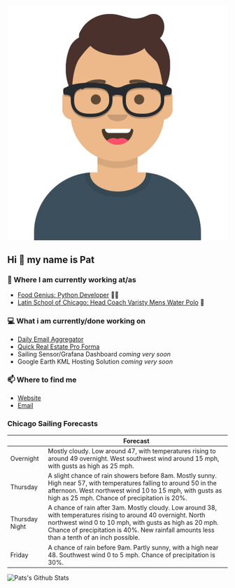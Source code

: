 [![Social banner for p-j-falconer](https://raw.githubusercontent.com/P-J-FALCONER/P-J-FALCONER/master/assets/avataaars.svg)](https://patfalconer.com/)
## Hi :wave: my name is Pat

### 💼 Where I am currently working at/as
- [Food Genius: Python Developer](https://getfoodgenius.com/) 🍔🐍
- [Latin School of Chicago: Head Coach Varisty Mens Water Polo](https://www.latinschool.org/) 🤽


### 💻 What i am currently/done working on
 - [Daily Email Aggregator](https://github.com/P-J-FALCONER/dott_daily_mail)
 - [Quick Real Estate Pro Forma](https://github.com/P-J-FALCONER/henry)
 - Sailing Sensor/Grafana Dashboard *coming very soon*
 - Google Earth KML Hosting Solution *coming very soon*

### 📫 Where to find me
 - [Website](https://patfalconer.com/)
 - [Email](mailto:patrick.j.falconer@gmail.com)


### Chicago Sailing Forecasts
|   | Forecast  |
|---|---|
| Overnight | Mostly cloudy. Low around 47, with temperatures rising to around 49 overnight. West southwest wind around 15 mph, with gusts as high as 25 mph. |
| Thursday | A slight chance of rain showers before 8am. Mostly sunny. High near 57, with temperatures falling to around 50 in the afternoon. West northwest wind 10 to 15 mph, with gusts as high as 25 mph. Chance of precipitation is 20%. |
| Thursday Night | A chance of rain after 3am. Mostly cloudy. Low around 38, with temperatures rising to around 40 overnight. North northwest wind 0 to 10 mph, with gusts as high as 20 mph. Chance of precipitation is 40%. New rainfall amounts less than a tenth of an inch possible. |
| Friday | A chance of rain before 9am. Partly sunny, with a high near 48. Southwest wind 0 to 5 mph. Chance of precipitation is 30%. |

![Pats's Github Stats](https://github-readme-stats.vercel.app/api?username=p-j-falconer&show_icons=true&theme=radical)
